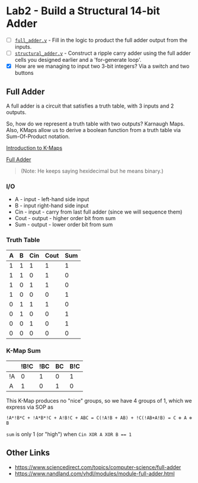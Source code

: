 # Lab2 - Build a Structural 14-bit Adder

- [ ] [`full_adder.v`](lab2.srcs/new/full_adder.v) - Fill in the logic to product the full adder output from the inputs.
- [ ] [`structural_adder.v`](lab2.srcs/new/structural_adder.v) - Construct a ripple carry adder using the full adder cells you designed earlier and a 'for-generate loop'.
- [x] How are we managing to input two 3-bit integers? Via a switch and two buttons

## Full Adder

A full adder is a circuit that satisfies a truth table, with 3 inputs and 2 outputs.

So, how do we represent a truth table with two outputs? Karnaugh Maps. Also, KMaps allow us to derive a boolean function from a truth table via Sum-Of-Product notation.

[Introduction to K-Maps](https://www.youtube.com/watch?v=3vkMgTmieZI)

[Full Adder](https://www.youtube.com/watch?v=F-2C59sTl6w)
> (Note: He keeps saying hexidecimal but he means binary.)

### I/O

- A - input - left-hand side input
- B - input right-hand side input
- Cin - input - carry from last full adder (since we will sequence them)
- Cout - output - higher order bit from sum
- Sum - output - lower order bit from sum

### Truth Table

| A | B | Cin | Cout | Sum |
|---|---|-----|------|-----|
| 1 | 1 |  1  |  1   |  1  |
| 1 | 1 |  0  |  1   |  0  |
| 1 | 0 |  1  |  1   |  0  |
| 1 | 0 |  0  |  0   |  1  |
| 0 | 1 |  1  |  1   |  0  |
| 0 | 1 |  0  |  0   |  1  |
| 0 | 0 |  1  |  0   |  1  |
| 0 | 0 |  0  |  0   |  0  |

### K-Map Sum

|    | !B!C | !BC | BC | B!C |
|----|------|-----|----|-----|
| !A | 0    | 1   | 0  | 1   |
| A  | 1    | 0   | 1  | 0   |

This K-Map produces no "nice" groups, so we have 4 groups of 1, which we express via SOP as

`!A*!B*C + !A*B*!C + A!B!C + ABC = C(!A!B + AB) + !C(!AB+A!B) = C ⊗ A ⊗ B`

`sum` is only 1 (or "high") when `Cin XOR A XOR B == 1`


## Other Links

- <https://www.sciencedirect.com/topics/computer-science/full-adder>
- <https://www.nandland.com/vhdl/modules/module-full-adder.html>
